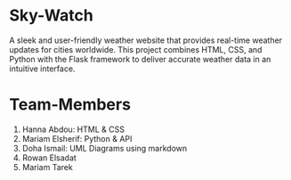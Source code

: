# Sky-Watch
A sleek and user-friendly weather website that provides real-time weather updates for cities worldwide. This project combines HTML, CSS, and Python with the Flask framework to deliver accurate weather data in an intuitive interface.
# Team-Members
1. Hanna Abdou: HTML & CSS
2. Mariam Elsherif: Python & API 
3. Doha Ismail: UML Diagrams using markdown
4. Rowan Elsadat
5. Mariam Tarek
